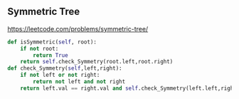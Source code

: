 ## Symmetric Tree

https://leetcode.com/problems/symmetric-tree/

```python
def isSymmetric(self, root):        
    if not root:
        return True
    return self.check_Symmetry(root.left,root.right)        
def check_Symmetry(self,left,right):
    if not left or not right:
        return not left and not right
    return left.val == right.val and self.check_Symmetry(left.left,right.right) and self.check_Symmetry(left.right,right.left)
```    

